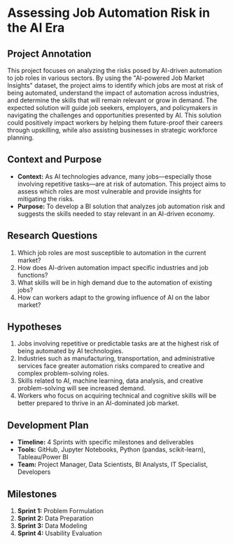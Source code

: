 # Assessing Job Automation Risk in the AI Era

## Project Annotation
This project focuses on analyzing the risks posed by AI-driven automation to job roles in various sectors. 
By using the "AI-powered Job Market Insights" dataset, the project aims to identify which jobs are most at risk of being automated,
understand the impact of automation across industries, and determine the skills that will remain relevant or grow in demand. 
The expected solution will guide job seekers, employers, and policymakers in navigating the challenges and opportunities presented by AI. 
This solution could positively impact workers by helping them future-proof their careers through upskilling,
while also assisting businesses in strategic workforce planning.

## Context and Purpose
- **Context:** As AI technologies advance, many jobs—especially those involving repetitive tasks—are at risk of automation. This project aims to assess which roles are most vulnerable and provide insights for mitigating the risks.
- **Purpose:** To develop a BI solution that analyzes job automation risk and suggests the skills needed to stay relevant in an AI-driven economy.

## Research Questions
1. Which job roles are most susceptible to automation in the current market?
2. How does AI-driven automation impact specific industries and job functions?
3. What skills will be in high demand due to the automation of existing jobs?
4. How can workers adapt to the growing influence of AI on the labor market?

## Hypotheses
1. Jobs involving repetitive or predictable tasks are at the highest risk of being automated by AI technologies.
2. Industries such as manufacturing, transportation, and administrative services face greater automation risks compared to creative and complex problem-solving roles.
3. Skills related to AI, machine learning, data analysis, and creative problem-solving will see increased demand.
4. Workers who focus on acquiring technical and cognitive skills will be better prepared to thrive in an AI-dominated job market.

## Development Plan
- **Timeline:** 4 Sprints with specific milestones and deliverables
- **Tools:** GitHub, Jupyter Notebooks, Python (pandas, scikit-learn), Tableau/Power BI
- **Team:** Project Manager, Data Scientists, BI Analysts, IT Specialist, Developers

## Milestones
1. **Sprint 1:** Problem Formulation
2. **Sprint 2:** Data Preparation
3. **Sprint 3:** Data Modeling
4. **Sprint 4:** Usability Evaluation


